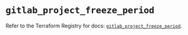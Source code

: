 # `gitlab_project_freeze_period`

Refer to the Terraform Registry for docs: [`gitlab_project_freeze_period`](https://registry.terraform.io/providers/gitlabhq/gitlab/18.5.0/docs/resources/project_freeze_period).
